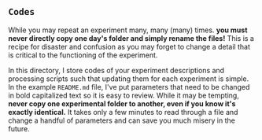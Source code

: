 ## `Codes`
While you may repeat an experiment many, many (many) times. **you must never
directly copy one day's folder and simply rename the files!** This is a
recipe for disaster and confusion as you may forget to change a detail that
is critical to the functioning of the experiment. 

In this directory, I store codes of your experiment descriptions
and processing scripts such that updating them for each experiment is simple.
In the example `README.md` file, I've put parameters that need to be changed in
bold capitalized text so it is easy to review.  While it may be tempting, **never copy one experimental folder to another, even if you know it's exactly identical.** It takes only a few minutes to read through a file and change a handful of parameters and can save you much misery in the future. 
